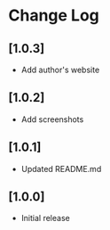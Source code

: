 # Change Log


## [1.0.3]

- Add author's website

## [1.0.2]

- Add screenshots

## [1.0.1]

- Updated README.md

## [1.0.0]

- Initial release
